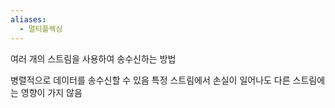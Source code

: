 ```yaml
---
aliases:
  - 멀티플렉싱
---
```

여러 개의 스트림을 사용하여 송수신하는 방법

병렬적으로 데이터를 송수신할 수 있음
특정 스트림에서 손실이 일어나도 다른 스트림에는 영향이 가지 않음